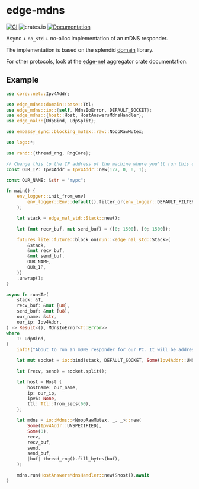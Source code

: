 # edge-mdns

[![CI](https://github.com/ivmarkov/edge-net/actions/workflows/ci.yml/badge.svg)](https://github.com/ivmarkov/edge-net/actions/workflows/ci.yml)
![crates.io](https://img.shields.io/crates/v/edge-net.svg)
[![Documentation](https://docs.rs/edge-net/badge.svg)](https://docs.rs/edge-net)

Async + `no_std` + no-alloc implementation of an mDNS responder.

The implementation is based on the splendid [domain](https://github.com/NLnetLabs/domain) library.

For other protocols, look at the [edge-net](https://github.com/ivmarkov/edge-net) aggregator crate documentation.

## Example

```rust
use core::net::Ipv4Addr;

use edge_mdns::domain::base::Ttl;
use edge_mdns::io::{self, MdnsIoError, DEFAULT_SOCKET};
use edge_mdns::{host::Host, HostAnswersMdnsHandler};
use edge_nal::{UdpBind, UdpSplit};

use embassy_sync::blocking_mutex::raw::NoopRawMutex;

use log::*;

use rand::{thread_rng, RngCore};

// Change this to the IP address of the machine where you'll run this example
const OUR_IP: Ipv4Addr = Ipv4Addr::new(127, 0, 0, 1);

const OUR_NAME: &str = "mypc";

fn main() {
    env_logger::init_from_env(
        env_logger::Env::default().filter_or(env_logger::DEFAULT_FILTER_ENV, "info"),
    );

    let stack = edge_nal_std::Stack::new();

    let (mut recv_buf, mut send_buf) = ([0; 1500], [0; 1500]);

    futures_lite::future::block_on(run::<edge_nal_std::Stack>(
        &stack,
        &mut recv_buf,
        &mut send_buf,
        OUR_NAME,
        OUR_IP,
    ))
    .unwrap();
}

async fn run<T>(
    stack: &T,
    recv_buf: &mut [u8],
    send_buf: &mut [u8],
    our_name: &str,
    our_ip: Ipv4Addr,
) -> Result<(), MdnsIoError<T::Error>>
where
    T: UdpBind,
{
    info!("About to run an mDNS responder for our PC. It will be addressable using {our_name}.local, so try to `ping {our_name}.local`.");

    let mut socket = io::bind(stack, DEFAULT_SOCKET, Some(Ipv4Addr::UNSPECIFIED), Some(0)).await?;

    let (recv, send) = socket.split();

    let host = Host {
        hostname: our_name,
        ip: our_ip,
        ipv6: None,
        ttl: Ttl::from_secs(60),
    };

    let mdns = io::Mdns::<NoopRawMutex, _, _>::new(
        Some(Ipv4Addr::UNSPECIFIED),
        Some(0),
        recv,
        recv_buf,
        send,
        send_buf,
        |buf| thread_rng().fill_bytes(buf),
    );

    mdns.run(HostAnswersMdnsHandler::new(&host)).await
}
```

